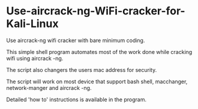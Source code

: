 # Use-aircrack-ng-WiFi-cracker-for-Kali-Linux
Use aircrack-ng wifi cracker with bare minimum coding.

This simple shell program automates most of the work done while cracking wifi using aircrack -ng.

The script also changers the users mac address for security.

The script will work on most device that support bash shell, macchanger, network-manger and aircrack -ng.

Detailed 'how to' instructions is available in the program.
